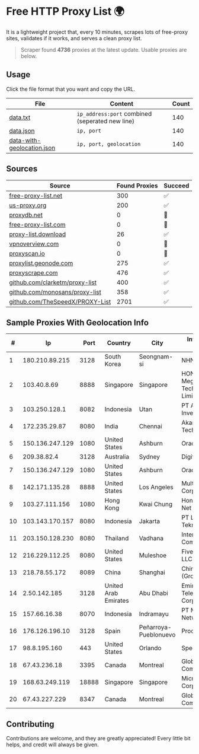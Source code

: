 
# Free HTTP Proxy List 🌍

It is a lightweight project that, every 10 minutes, scrapes lots of free-proxy sites, validates if it works, and serves a clean proxy list.


> Scraper found **4736** proxies at the latest update. Usable proxies are below.

## Usage

Click the file format that you want and copy the URL.


|File|Content|Count|
|----|-------|-----|
|[data.txt](https://raw.githubusercontent.com/themiralay/Proxy-List-World/master/data.txt)|`ip_address:port` combined (seperated new line)|140|
|[data.json](https://raw.githubusercontent.com/themiralay/Proxy-List-World/master/data.json)|`ip, port`|140|
|[data-with-geolocation.json](https://raw.githubusercontent.com/themiralay/Proxy-List-World/master/data-with-geolocation.json)|`ip, port, geolocation`|140|

## Sources

|Source|Found Proxies|Succeed|
|------|-------------|-------|
|[free-proxy-list.net](https://free-proxy-list.net)|300|✅|
|[us-proxy.org](https://www.us-proxy.org)|200|✅|
|[proxydb.net](http://proxydb.net)|0|🚫|
|[free-proxy-list.com](https://free-proxy-list.com/?page=&port=&type%5B%5D=http&type%5B%5D=https&up_time=0&search=Search)|0|🚫|
|[proxy-list.download](https://www.proxy-list.download/HTTP)|26|✅|
|[vpnoverview.com](https://vpnoverview.com/privacy/anonymous-browsing/free-proxy-servers)|0|🚫|
|[proxyscan.io](https://www.proxyscan.io)|0|🚫|
|[proxylist.geonode.com](https://proxylist.geonode.com/api/proxy-list?limit=300&page=1&sort_by=lastChecked&sort_type=desc&protocols=http,https)|275|✅|
|[proxyscrape.com](https://api.proxyscrape.com/v2/?request=displayproxies&protocol=http&timeout=10000&country=all&ssl=all&anonymity=all)|476|✅|
|[github.com/clarketm/proxy-list](https://raw.githubusercontent.com/clarketm/proxy-list/master/proxy-list-raw.txt)|400|✅|
|[github.com/monosans/proxy-list](https://raw.githubusercontent.com/monosans/proxy-list/main/proxies/http.txt)|358|✅|
|[github.com/TheSpeedX/PROXY-List](https://raw.githubusercontent.com/TheSpeedX/PROXY-List/master/http.txt)|2701|✅|


## Sample Proxies With Geolocation Info

|#|Ip|Port|Country|City|Internet Service Provider|
|-|--|----|-------|----|-------------------------|
|1|180.210.89.215|3128|South Korea|Seongnam-si|NHNCLOUD|
|2|103.40.8.69|8888|Singapore|Singapore|HONG KONG Megalayer Technology Co., Limited|
|3|103.250.128.1|8082|Indonesia|Utan|PT Asri Global Investama|
|4|172.235.29.87|8080|India|Chennai|Akamai Technologies, Inc.|
|5|150.136.247.129|1080|United States|Ashburn|Oracle Corporation|
|6|209.38.82.4|3128|Australia|Sydney|DigitalOcean, LLC|
|7|150.136.247.129|1080|United States|Ashburn|Oracle Corporation|
|8|142.171.135.28|8888|United States|Los Angeles|Multacom Corporation|
|9|103.27.111.156|1080|Hong Kong|Kwai Chung|Hong Kong San Ai Net Int'l Limited|
|10|103.143.170.157|8080|Indonesia|Jakarta|PT Linkgo Metro Teknologi|
|11|203.150.128.230|8080|Thailand|Vadhana|Internet Thailand Company Ltd|
|12|216.229.112.25|8080|United States|Muleshoe|Five Area Systems, LLC|
|13|218.78.55.172|8089|China|Shanghai|China Telecom (Group)|
|14|2.50.142.185|3128|United Arab Emirates|Abu Dhabi|Emirates Telecommunications Corporation|
|15|157.66.16.38|8070|Indonesia|Indramayu|PT Mitra Mandiri Network|
|16|176.126.196.10|3128|Spain|Peñarroya-Pueblonuevo|Procono S.A.|
|17|98.8.195.160|443|United States|Orlando|Spectrum|
|18|67.43.236.18|3395|Canada|Montreal|GloboTech Communications|
|19|168.63.249.119|18888|Singapore|Singapore|Microsoft Corporation|
|20|67.43.227.229|8347|Canada|Montreal|GloboTech Communications|



## Contributing

Contributions are welcome, and they are greatly appreciated! Every
little bit helps, and credit will always be given.

